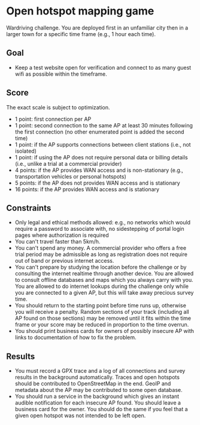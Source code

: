 # Open hotspot mapping game

Wardriving challenge. You are deployed first in an unfamiliar city then in a larger town for a specific time frame (e.g., 1 hour each time).

## Goal

* Keep a test website open for verification and connect to as many guest wifi as possible within the timeframe.

## Score

The exact scale is subject to optimization.

* 1 point: first connection per AP
* 1 point: second connection to the same AP at least 30 minutes following the first connection (no other enumerated point is added the second time)
* 1 point: if the AP supports connections between client stations (i.e., not isolated)
* 1 point: if using the AP does not require personal data or billing details (i.e., unlike a trial at a commercial provider)
* 4 points: if the AP provides WAN access and is non-stationary (e.g., transportation vehicles or personal hotspots)
* 5 points: if the AP does not provides WAN access and is stationary
* 16 points: if the AP provides WAN access and is stationary

## Constraints

* Only legal and ethical methods allowed: e.g., no networks which would require a password to associate with, no sidestepping of portal login pages where authorization is required
* You can't travel faster than 5km/h.
* You can't spend any money. A commercial provider who offers a free trial period may be admissible as long as registration does not require out of band or previous internet access.
* You can't prepare by studying the location before the challenge or by consulting the internet realtime through another device. You are allowed to consult offline databases and maps which you always carry with you. You are allowed to do internet lookups during the challenge only while you are connected to a given AP, but this will take away precious survey time.
* You should return to the starting point before time runs up, otherwise you will receive a penalty. Random sections of your track (including all AP found on those sections) may be removed until it fits within the time frame or your score may be reduced in proportion to the time overrun.
* You should print business cards for owners of possibly insecure AP with links to documentation of how to fix the problem.

## Results

* You must record a GPX trace and a log of all connections and survey results in the background automatically. Traces and open hotspots should be contributed to OpenStreetMap in the end. GeoIP and metadata about the AP may be contributed to some open database.
* You should run a service in the background which gives an instant audible notification for each insecure AP found. You should leave a business card for the owner. You should do the same if you feel that a given open hotspot was not intended to be left open.
